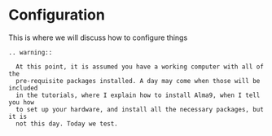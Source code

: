# Configuration

This is where we will discuss how to configure things

```{eval-rst}
.. warning::

  At this point, it is assumed you have a working computer with all of the
  pre-requisite packages installed. A day may come when those will be included
  in the tutorials, where I explain how to install Alma9, when I tell you how
  to set up your hardware, and install all the necessary packages, but it is
  not this day. Today we test.
```
